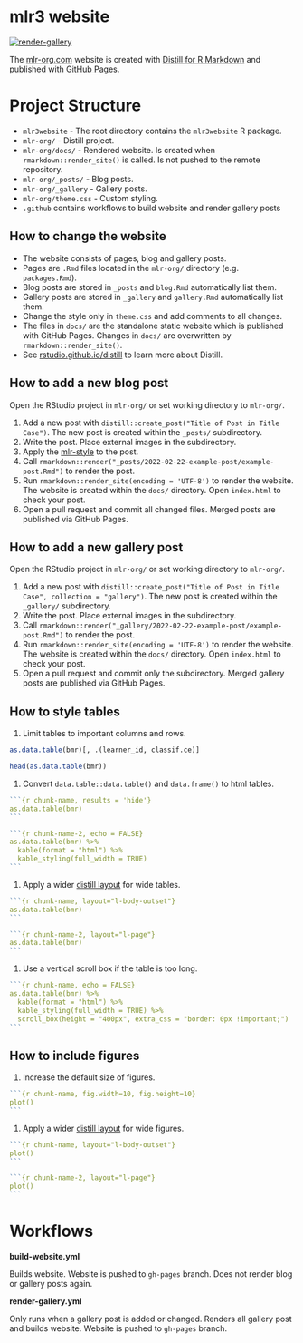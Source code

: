 # mlr3 website

[![render-gallery](https://github.com/mlr-org/mlr3website/actions/workflows/render-gallery.yml/badge.svg?branch=main)](https://github.com/mlr-org/mlr3website/actions/workflows/render-gallery.yml)

The [mlr-org.com](https://mlr-org.com/) website is created with [Distill for R Markdown](https://rstudio.github.io/distill/website.html) and published with [GitHub Pages](https://docs.github.com/en/pages).

# Project Structure

* `mlr3website` - The root directory contains the `mlr3website` R package.
* `mlr-org/` - Distill project.
* `mlr-org/docs/` - Rendered website. Is created when `rmarkdown::render_site()` is called. Is not pushed to the remote repository.
* `mlr-org/_posts/` - Blog posts.
* `mlr-org/_gallery` - Gallery posts.
* `mlr-org/theme.css` - Custom styling.
* `.github` contains workflows to build website and render gallery posts

## How to change the website

* The website consists of pages, blog and gallery posts.
* Pages are `.Rmd` files located in the `mlr-org/` directory (e.g. `packages.Rmd`).
* Blog posts are stored in `_posts` and `blog.Rmd` automatically list them.
* Gallery posts are stored in `_gallery` and `gallery.Rmd` automatically list them.
* Change the style only in `theme.css` and add comments to all changes.
* The files in `docs/` are the standalone static website which is published with GitHub Pages.
Changes in `docs/` are overwritten by `rmarkdown::render_site()`.
* See [rstudio.github.io/distill](https://rstudio.github.io/distill/) to learn more about Distill.

## How to add a new blog post

Open the RStudio project in `mlr-org/` or set working directory to `mlr-org/`.

1. Add a new post with `distill::create_post("Title of Post in Title Case")`.
The new post is created within the `_posts/` subdirectory.
1. Write the post.
Place external images in the subdirectory.
1. Apply the [mlr-style](https://github.com/mlr-org/mlr3/wiki/Style-Guide#styler-mlr-style) to the post.
1. Call `rmarkdown::render("_posts/2022-02-22-example-post/example-post.Rmd")` to render the post.
1. Run `rmarkdown::render_site(encoding = 'UTF-8')` to render the website.
The website is created within the `docs/` directory.
Open `index.html` to check your post.
1. Open a pull request and commit all changed files.
Merged posts are published via GitHub Pages.

## How to add a new gallery post

Open the RStudio project in `mlr-org/` or set working directory to `mlr-org/`.

1. Add a new post with `distill::create_post("Title of Post in Title Case", collection = "gallery")`.
The new post is created within the `_gallery/` subdirectory.
1. Write the post.
Place external images in the subdirectory.
1. Call `rmarkdown::render("_gallery/2022-02-22-example-post/example-post.Rmd")` to render the post.
1. Run `rmarkdown::render_site(encoding = 'UTF-8')` to render the website.
The website is created within the `docs/` directory.
Open `index.html` to check your post.
1. Open a pull request and commit only the subdirectory.
Merged gallery posts are published via GitHub Pages.

## How to style tables

1. Limit tables to important columns and rows.

```r
as.data.table(bmr)[, .(learner_id, classif.ce)]

head(as.data.table(bmr))
```


1. Convert `data.table::data.table()` and `data.frame()` to html tables.


````r
```{r chunk-name, results = 'hide'}
as.data.table(bmr)
```

```{r chunk-name-2, echo = FALSE}
as.data.table(bmr) %>%
  kable(format = "html") %>%
  kable_styling(full_width = TRUE)
```
````

1. Apply a wider [distill layout](https://rstudio.github.io/distill/figures.html) for wide tables.


````r
```{r chunk-name, layout="l-body-outset"}
as.data.table(bmr)
```

```{r chunk-name-2, layout="l-page"}
as.data.table(bmr)
```
````

1. Use a vertical scroll box if the table is too long.

````r
```{r chunk-name, echo = FALSE}
as.data.table(bmr) %>%
  kable(format = "html") %>%
  kable_styling(full_width = TRUE) %>%
  scroll_box(height = "400px", extra_css = "border: 0px !important;")
```
````

## How to include figures

1. Increase the default size of figures.

````r
```{r chunk-name, fig.width=10, fig.height=10}
plot()
```
````

1. Apply a wider [distill layout](https://rstudio.github.io/distill/figures.html) for wide figures.


````r
```{r chunk-name, layout="l-body-outset"}
plot()
```

```{r chunk-name-2, layout="l-page"}
plot()
```
````

# Workflows

**build-website.yml**

Builds website.
Website is pushed to `gh-pages` branch.
Does not render blog or gallery posts again.

**render-gallery.yml**

Only runs when a gallery post is added or changed.
Renders all gallery post and builds website.
Website is pushed to `gh-pages` branch.
